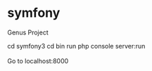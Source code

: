 symfony
========

Genus Project

cd symfony3
cd bin
run php console server:run<br/>
<br/>
Go to localhost:8000

